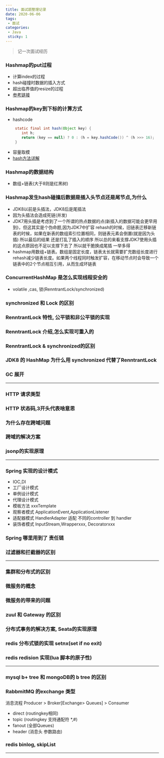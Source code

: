 ```yaml
---
title: 面试题整理记录
date: 2020-06-06
tags:
 - 面试
categories:
 - Java
 sticky: 1
---
```



> 记一次面试经历

###  Hashmap的put过程
 - 计算index的过程
 - hash碰撞时数据的插入方式
 - 超出临界值的resize的过程
 - [参考链接](https://mp.weixin.qq.com/s?__biz=MzI3NzE0NjcwMg==&mid=2650122054&idx=1&sn=46232fcf7db52e460f1ed0230da1584c&chksm=f36bba67c41c3371a05a85b1a00761418e4b80bde8c69275bab8beed081d011a0acfa66e5f5f&mpshare=1&scene=1&srcid=0606CwSlGlLsMLRHkZauSna8&sharer_sharetime=1591434732293&sharer_shareid=6cd22e691a4642f12b7e862164b93402&key=692de84b3835f8ab3dfcc62057d270a28d3198228c1d096b725445e3845a6e489538910e5b2dd8a97d0486ff1a799e68acb99617b05cd186163e818781e4c4276275ade2ab8cd57fa95ad24ac511c379&ascene=1&uin=MTQ1NzYyMzcwMA%3D%3D&devicetype=Windows+10+x64&version=62090070&lang=zh_CN&exportkey=ATCjPeFWAReDF3FL8Ivor4k%3D&pass_ticket=bu8yAQsNXsgQoRtj1GVw%2B9ykl6awWa6ONCncak6EGu2tsPCUZDEE%2B%2FyIfNyHhFjg)
###  Hashmap的key到下标的计算方式
 - hashcode 
    ```java
     static final int hash(Object key) {
        int h;
        return (key == null) ? 0 : (h = key.hashCode()) ^ (h >>> 16);
     }
   ```
 - 容量取模   
 - [hash方法详解](https://mp.weixin.qq.com/s?__biz=MzI3NzE0NjcwMg==&mid=2650120877&idx=1&sn=401bb7094d41918f1a6e142b6c66aaac&chksm=f36bbf8cc41c369aa44c319942b06ca0f119758b22e410e8f705ba56b9ac6d4042fe686dbed4&mpshare=1&scene=1&srcid=06060anvsOsXPh32wr45XCN7&sharer_sharetime=1591433267804&sharer_shareid=6cd22e691a4642f12b7e862164b93402&key=d9abbbe4b9a3fb837ce2491ba35f1df8c64760c302b5b529d9d85f16dc035e886ff6bc99b9e08bc0a40aa116b65b7a42c50926dee02172b95872b65785fea53baf508e50aeb679db9153ee607f29c58a&ascene=1&uin=MTQ1NzYyMzcwMA%3D%3D&devicetype=Windows+10+x64&version=62090070&lang=zh_CN&exportkey=AVWsJ9sEp8uUE9Qhs727wBA%3D&pass_ticket=bu8yAQsNXsgQoRtj1GVw%2B9ykl6awWa6ONCncak6EGu2tsPCUZDEE%2B%2FyIfNyHhFjg)
###  Hashmap的数据结构
 - 数组+链表(大于8则是红黑树)
###  Hashmap发生hash碰撞后数据是插入头节点还是尾节点,为什么
 - JDK8以前是头插法，JDK8后是尾插法
 - 因为头插法会造成死链(并发)
 - JDK7用头插是考虑到了一个所谓的热点数据的点(新插入的数据可能会更早用到)，但这其实是个伪命题,因为JDK7中扩容 rehash的时候，旧链表迁移新链表的时候，如果在新表的数组索引位置相同，则链表元素会倒置(就是因为头插) 所以最后的结果 还是打乱了插入的顺序 所以总的来看支撑JDK7使用头插的这点原因也不足以支撑下去了 所以就干脆换成尾插 一举多得
 - hashmap用数组+链表。数组是固定长度，链表太长就需要扩充数组长度进行rehash减少链表长度。如果两个线程同时触发扩容，在移动节点时会导致一个链表中的2个节点相互引用，从而生成环链表
###  ConcurrentHashMap 是怎么实现线程安全的
 - volatile ,cas, 锁(RenntrantLock/synchronized)
 
### synchronized 和 Lock 的区别

### RenntrantLock 特性, 公平锁和非公平锁的实现

### RenntrantLock 介绍,怎么实现可重入的

### RenntrantLock & synchronized的区别

### JDK8 的 HashMap 为什么用  synchronized 代替了RenntrantLock

### GC 展开

------------------------------

### HTTP 请求类型
### HTTP 状态码,3开头代表啥意思
### 为什么存在跨域问题
### 跨域的解决方案
### jsonp的实现原理

-------------------------------

### Spring 实现的设计模式
 - IOC,DI
 - 工厂设计模式
 - 单例设计模式
 - 代理设计模式
 - 模板方法 xxxTemplate
 - 观察者模式 ApplicationEvent,ApplicationListener
 - 适配器模式 HandlerAdapter 适配 不同的controller 到 handler
 - 装饰者模式 InputStream,Wrapperxxx, Decoratorxxx
### Spring 哪里用到了 责任链

### 过滤器和拦截器的区别

--------------------------------
### 集群和分布式的区别
### 微服务的概念
### 微服务的带来的问题
###  zuul 和 Gateway 的区别
### 分布式事务的解决方案, Seata的实现原理
### redis 分布式锁的实现 setnx(set if no exit)
### redis  redision 实现(lua 脚本的原子性)

-----------------------------------
### mysql b+ tree 和 mongoDB的 b tree 的区别

### RabbmitMQ 的exchange 类型
  消息流程 Producer > Broker[Exchange> Queues] > Consumer   
 - direct (routingkey相同)
 - topic (routingkey 支持通配符 *,#)
 - fanout (全部Queues)
 - header (消息头 参数路由)
 
### redis binlog, skipList

-------------------------------------